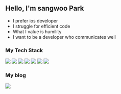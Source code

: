 ## Hello, I'm sangwoo Park

- I prefer ios developer
- I struggle for efficient code
- What I value is humility
- I want to be a developer who communicates well


### My Tech Stack ###
<img src="https://img.shields.io/badge/Swift-FA7343?style=flat-square&logo=Swift&logoColor=white"/></a>
<img src="https://img.shields.io/badge/CocoaPods-EE3322?style=flat-square&logo=CocoaPods&logoColor=white"/></a>
<img src="https://img.shields.io/badge/ios-000000?style=flat-square&logo=ios&logoColor=white"/></a>
<img src="https://img.shields.io/badge/Python-3766AB?style=flat-square&logo=Python&logoColor=white"/></a>
<img src="https://img.shields.io/badge/Oracle-F80000?style=flat-square&logo=Oracle&logoColor=white"/></a>
<img src="https://img.shields.io/badge/MySQL-4479A1?style=flat-square&logo=MySQL&logoColor=white"/></a>
<img src="https://img.shields.io/badge/Linux-FCC624?style=flat-square&logo=Linux&logoColor=white"/></a>
<!---
motosw3600/motosw3600 is a ✨ special ✨ repository because its `README.md` (this file) appears on your GitHub profile.
You can click the Preview link to take a look at your changes.
--->

### My blog
[<img src="https://img.shields.io/badge/Naver-03C75A?style=flat-square&logo=Naver&logoColor=white"/></a>](https://blog.naver.com/qkrtkddn0917)
